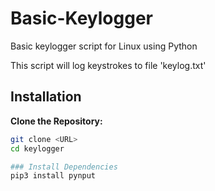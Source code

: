 # Basic-Keylogger
Basic keylogger script for Linux using Python

This script will log keystrokes to file 'keylog.txt'

## Installation
**Clone the Repository:**
   ```sh
   git clone <URL>
   cd keylogger

### Install Dependencies
pip3 install pynput
